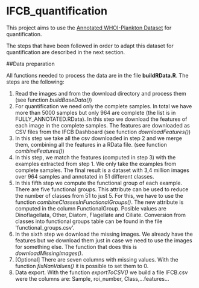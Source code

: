 # IFCB_quantification 

This project aims to use the [Annotated WHOI-Plankton Dataset](https://github.com/hsosik/WHOI-Plankton) for quantification.

The steps that have been followed in order to adapt this dataset for quantification are described in the next section.

##Data preparation

All functions needed to process the data are in the file **buildRData.R**. The steps are the following:

1. Read the images and from the download directory and process them (see function *buildBaseData()*)
2. For quantification we need only the complete samples. In total we have more than 5000 samples but only 964 are complete (the list is in FULLY_ANNOTATED.RData). In this step we download the features of each image in the complete samples. The features are downloaded as CSV files from the IFCB Dashboard (see function *downloadFeatures()*)
3. In this step we take all the csv downloaded in step 2 and we merge them, combining all the features in a RData file. (see function *combineFeatures()*)
4. In this step, we match the features (computed in step 3) with the examples extracted from step 1. We only take the examples from complete samples. The final result is a dataset with 3,4 million images over 964 samples and annotated in 51 different classes.
5. In this fifth step we compute the functional group of each example. There are five functional groups. This attribute can be used to reduce the number of classes from 51 to just 5. For this, we have to use the function *combineClassesInFunctionalGroups()*. The new attribute is computed in the column FunctionalGroup. Posible values are Dinoflagellata, Other, Diatom, Flagellate and Ciliate. Conversion from classes into functional groups table can be found in the file 'functional_groups.csv'.
6. In the sixth step we download the missing images. We already have the features but we download them just in case we need to use the images for something else. The function that does this is *downloadMissingImages()*.
7. [Optional] There are seven columns with missing values. With the function *fixNanValues()* it is possible to set them to 0.
8. Data export. With the function *exportToCSV()* we build a file IFCB.csv were the columns are: Sample, roi_number, Class,...features...


